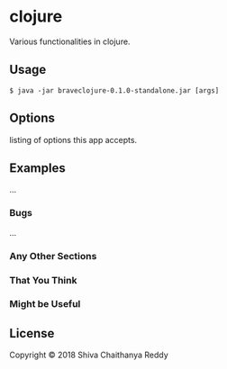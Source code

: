 # clojure

Various functionalities in clojure.


## Usage

    $ java -jar braveclojure-0.1.0-standalone.jar [args]

## Options

listing of options this app accepts.

## Examples

...

### Bugs

...

### Any Other Sections
### That You Think
### Might be Useful

## License

Copyright © 2018 Shiva Chaithanya Reddy

